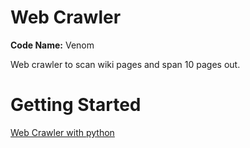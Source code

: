 # Web Crawler

**Code Name:** Venom

Web crawler to scan wiki pages and span 10 pages out.

# Getting Started

[Web Crawler with python](https://www.youtube.com/watch?v=2RRSw7Ycv0c&t=279s)
